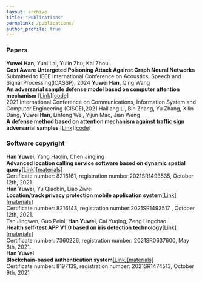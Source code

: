 ```yaml
---
layout: archive
title: "Publications"
permalink: /publications/
author_profile: true
---
```


### Papers
 **Yuwei Han**, Yuni Lai, Yulin Zhu, Kai Zhou. <br> 
  **Cost Aware Untargeted Poisoning Attack Against Graph Neural Networks**<br>
  Submitted to IEEE International Conference on Acoustics, Speech and Signal Processing(ICASSP), 2024
**Yuwei Han**, Qing Wang <br>
  **An adversarial sample defense model based on computer attention mechanism** [[Link]](https://ieeexplore.ieee.org/abstract/document/9446015)[[code]](https://github.com/judy12345/ad-sample) <br>
  2021 International Conference on Communications, Information System and Computer Engineering (CISCE),2021
  Hailiang Li, Bin Zhang, Yu Zhang, Xilin Dang, **Yuwei Han**, Linfeng Wei, Yijun Mao, Jian Weng <br>
  **A defense method based on attention mechanism against traffic sign adversarial samples**  [[Link]](https://www.sciencedirect.com/science/article/pii/S1566253521001056)[[code]](https://github.com/judy12345/ad-sample) <br>
### Software copyright

**Han Yuwei**, Yang Haolin, Chen Jingjing<br> 
**Advanced location calling service software based on dynamic spatial query**[[Link]](https://ieeexplore.ieee.org/abstract/document/9446015)[[materials]](https://github.com/judy12345/ad-sample)<br>
Certificate number: 8216161, registration number:2021SR1493535, October 12th, 2021.<br>
 **Han Yuwei**, Yu Qiaobin, Liao Ziwei<br>
 **Location/track privacy protection mobile application system**[[Link]](https://ieeexplore.ieee.org/abstract/document/9446015)[[materials]](https://github.com/judy12345/ad-sample) <br>
 Certificate number: 8216143, registration number:2021SR1493517 , October 12th, 2021.<br>
Tan Jingwen, Guo Peini, **Han Yuwei**, Cai Yuqing, Zeng Lingchao<br>
**Health self-test APP V1.0 based on iris detection technology**[[Link]](https://ieeexplore.ieee.org/abstract/document/9446015)[[materials]](https://github.com/judy12345/ad-sample)<br>
Certificate number: 7360226, registration number: 2021SR0637600, May 6th, 2021.<br>
**Han Yuwei**<br>
**Blockchain-based authentication system**[[Link]](https://ieeexplore.ieee.org/abstract/document/9446015)[[materials]](https://github.com/judy12345/ad-sample)<br>
Certificate number: 8197139, registration number: 2021SR1474513, October 9th, 2021<br>
<!--
{% if author.googlescholar %}
  You can also find my articles on <u><a href="{{author.googlescholar}}">my Google Scholar profile</a>.</u>
{% endif %}

{% include base_path %}

{% for post in site.publications reversed %}
  {% include archive-single.html %}
{% endfor %}
-->
